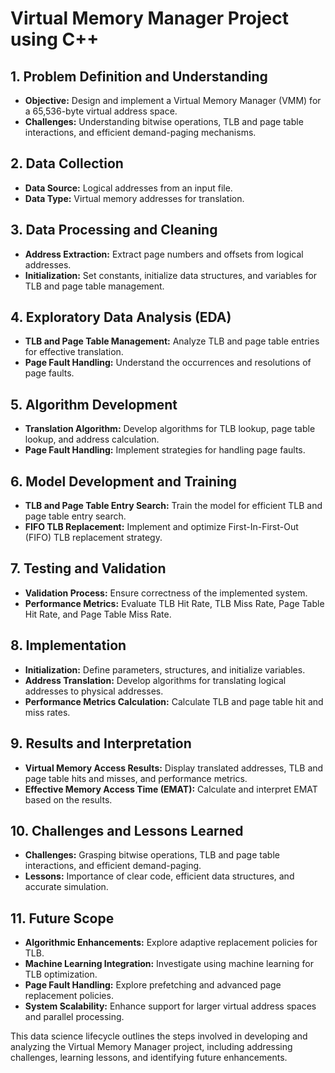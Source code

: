 # Virtual Memory Manager Project using C++

## 1. **Problem Definition and Understanding**

   - **Objective:** Design and implement a Virtual Memory Manager (VMM) for a 65,536-byte virtual address space.
   - **Challenges:** Understanding bitwise operations, TLB and page table interactions, and efficient demand-paging mechanisms.

## 2. **Data Collection**

   - **Data Source:** Logical addresses from an input file.
   - **Data Type:** Virtual memory addresses for translation.

## 3. **Data Processing and Cleaning**

   - **Address Extraction:** Extract page numbers and offsets from logical addresses.
   - **Initialization:** Set constants, initialize data structures, and variables for TLB and page table management.

## 4. **Exploratory Data Analysis (EDA)**

   - **TLB and Page Table Management:** Analyze TLB and page table entries for effective translation.
   - **Page Fault Handling:** Understand the occurrences and resolutions of page faults.

## 5. **Algorithm Development**

   - **Translation Algorithm:** Develop algorithms for TLB lookup, page table lookup, and address calculation.
   - **Page Fault Handling:** Implement strategies for handling page faults.

## 6. **Model Development and Training**

   - **TLB and Page Table Entry Search:** Train the model for efficient TLB and page table entry search.
   - **FIFO TLB Replacement:** Implement and optimize First-In-First-Out (FIFO) TLB replacement strategy.

## 7. **Testing and Validation**

   - **Validation Process:** Ensure correctness of the implemented system.
   - **Performance Metrics:** Evaluate TLB Hit Rate, TLB Miss Rate, Page Table Hit Rate, and Page Table Miss Rate.

## 8. **Implementation**

   - **Initialization:** Define parameters, structures, and initialize variables.
   - **Address Translation:** Develop algorithms for translating logical addresses to physical addresses.
   - **Performance Metrics Calculation:** Calculate TLB and page table hit and miss rates.

## 9. **Results and Interpretation**

   - **Virtual Memory Access Results:** Display translated addresses, TLB and page table hits and misses, and performance metrics.
   - **Effective Memory Access Time (EMAT):** Calculate and interpret EMAT based on the results.

## 10. **Challenges and Lessons Learned**

   - **Challenges:** Grasping bitwise operations, TLB and page table interactions, and efficient demand-paging.
   - **Lessons:** Importance of clear code, efficient data structures, and accurate simulation.

## 11. **Future Scope**

   - **Algorithmic Enhancements:** Explore adaptive replacement policies for TLB.
   - **Machine Learning Integration:** Investigate using machine learning for TLB optimization.
   - **Page Fault Handling:** Explore prefetching and advanced page replacement policies.
   - **System Scalability:** Enhance support for larger virtual address spaces and parallel processing.

This data science lifecycle outlines the steps involved in developing and analyzing the Virtual Memory Manager project, including addressing challenges, learning lessons, and identifying future enhancements.
